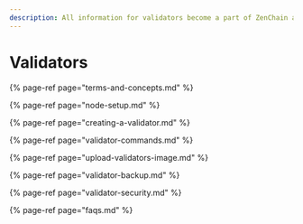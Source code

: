 ```yaml
---
description: All information for validators become a part of ZenChain and earn reward
---
```


# Validators

{% page-ref page="terms-and-concepts.md" %}

{% page-ref page="node-setup.md" %}

{% page-ref page="creating-a-validator.md" %}

{% page-ref page="validator-commands.md" %}

{% page-ref page="upload-validators-image.md" %}

{% page-ref page="validator-backup.md" %}

{% page-ref page="validator-security.md" %}



{% page-ref page="faqs.md" %}



